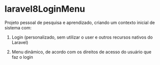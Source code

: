 # laravel8LoginMenu

Projeto pessoal de pesquisa e aprendizado, criando um contexto inicial de sistema com:

1) Login (personalizado, sem utilizar o user e outros recursos nativos do Laravel)

3) Menu dinâmico, de acordo com os direitos de acesso do usuário que faz o login

